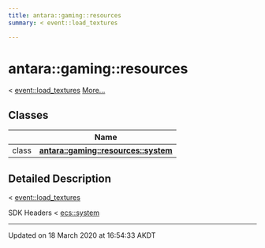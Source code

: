 ```yaml
---
title: antara::gaming::resources
summary: < event::load_textures 

---
```


# antara::gaming::resources




< [event::load_textures](Classes/structantara_1_1gaming_1_1event_1_1load__textures.md) [More...](#detailed-description)






## Classes

|                | Name           |
| -------------- | -------------- |
| class | **[antara::gaming::resources::system](Classes/classantara_1_1gaming_1_1resources_1_1system.md)**  |






## Detailed Description

< [event::load_textures](Classes/structantara_1_1gaming_1_1event_1_1load__textures.md)

























SDK Headers < [ecs::system](Classes/classantara_1_1gaming_1_1ecs_1_1system.md)








-------------------------------

Updated on 18 March 2020 at 16:54:33 AKDT